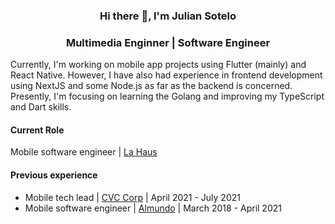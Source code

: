 ### <p align="center"> Hi there 👋, I'm Julian Sotelo </p>

### <p align="center"> Multimedia Enginner | Software Engineer </p>

Currently, I'm working on mobile app projects using Flutter (mainly) and React Native. However, I have also had experience in frontend development using NextJS and some Node.js as far as the backend is concerned. Presently, I'm focusing on learning the Golang and improving my TypeScript and Dart skills.

#### Current Role
Mobile software engineer | [La Haus](https://www.lahaus.com/)

#### Previous experience
- Mobile tech lead | [CVC Corp](https://www.cvc.com.br/) | April 2021 - July 2021
- Mobile software engineer | [Almundo](https://almundo.com.ar/) | March 2018 - April 2021
<!--
**juansoos/juansoos** is a ✨ _special_ ✨ repository because its `README.md` (this file) appears on your GitHub profile.

Here are some ideas to get you started:

- 🔭 I’m currently working on ...
- 🌱 I’m currently learning ...
- 👯 I’m looking to collaborate on ...
- 🤔 I’m looking for help with ...
- 💬 Ask me about ...
- 📫 How to reach me: ...
- 😄 Pronouns: ...
- ⚡ Fun fact: ...
-->
